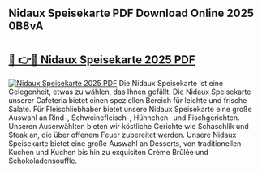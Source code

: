 ## Nidaux Speisekarte PDF Download Online 2025 0B8vA

# <h2><a href="http://gcbfa9p.nevu.top/?p=Nidaux+Speisekarte">🔗 👉🔴 Nidaux Speisekarte 2025 PDF</a></h2>

[![Nidaux Speisekarte 2025 PDF](https://i.imgur.com/dBaPXMq.png)](http://gcbfa9p.nevu.top/?p=Nidaux+Speisekarte)
Die Nidaux Speisekarte ist eine Gelegenheit, etwas zu wählen, das Ihnen gefällt. Die Nidaux Speisekarte unserer Cafeteria bietet einen speziellen Bereich für leichte und frische Salate. Für Fleischliebhaber bietet unsere Nidaux Speisekarte eine große Auswahl an Rind-, Schweinefleisch-, Hühnchen- und Fischgerichten. Unseren Auserwählten bieten wir köstliche Gerichte wie Schaschlik und Steak an, die über offenem Feuer zubereitet werden. Unsere Nidaux Speisekarte bietet eine große Auswahl an Desserts, von traditionellen Kuchen und Kuchen bis hin zu exquisiten Crème Brûlée und Schokoladensouffle.
